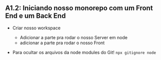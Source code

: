 ## A1.2: Iniciando nosso monorepo com um Front End e um Back End

- Criar nosso workspace
  - Adicionar a parte pra rodar o nosso Server em node
  - adicionar a parte pra rodar o nosso Front

- Para ocultar os arquivos da node modules do Git! `npx gitignore node`